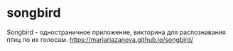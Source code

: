 # songbird
Songbird - одностраничное приложение, викторина для распознавания птиц по их голосам.
https://mariariazanova.github.io/songbird/
